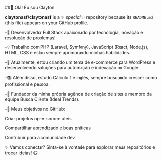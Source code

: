 ##👋 Olá! Eu sou Clayton


**claytonasf/claytonasf** is a ✨ _special_ ✨ repository because its `README.md` (this file) appears on your GitHub profile.

-🚀 Desenvolvedor Full Stack apaixonado por tecnologia, inovação e resolução de problemas!

-💡 Trabalho com PHP (Laravel, Symfony), JavaScript (React, Node.js), HTML, CSS e estou sempre aprimorando minhas habilidades.

-🎯 Atualmente, estou criando um tema de e-commerce para WordPress e desenvolvendo soluções para automação e indexação no Google.

-📚 Além disso, estudo Cálculo 1 e inglês, sempre buscando crescer como profissional e pessoa.

-💼 Fundador da minha própria agência de criação de sites e membro da equipe Busca Cliente (Ideal Trends).

-🔗 Meus objetivos no GitHub:

Criar projetos open-source úteis

Compartilhar aprendizado e boas práticas

Contribuir para a comunidade dev

✨ Vamos conectar? Sinta-se à vontade para explorar meus repositórios e trocar ideias! 😃
